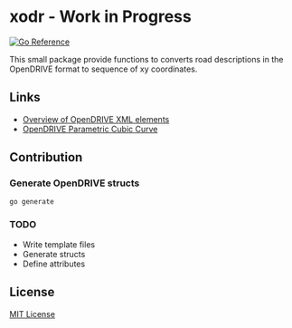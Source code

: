 # xodr - Work in Progress
[![Go Reference](https://pkg.go.dev/badge/github.com/christianbirchler-org/go-xodr.svg)](https://pkg.go.dev/github.com/christianbirchler-org/go-xodr)

This small package provide functions to converts road descriptions in the OpenDRIVE format to sequence of xy coordinates.

## Links
- [Overview of OpenDRIVE XML elements](https://publications.pages.asam.net/standards/ASAM_OpenDRIVE/ASAM_OpenDRIVE_Specification/latest/specification/06_general_architecture/06_05_overview_elements.html)
- [OpenDRIVE Parametric Cubic Curve](https://publications.pages.asam.net/standards/ASAM_OpenDRIVE/ASAM_OpenDRIVE_Specification/latest/specification/09_geometries/09_06_param_poly3.html)

## Contribution
### Generate OpenDRIVE structs
```{go}
go generate
```

### TODO
- Write template files
- Generate structs
- Define attributes

## License
[MIT License](./LICENSE)